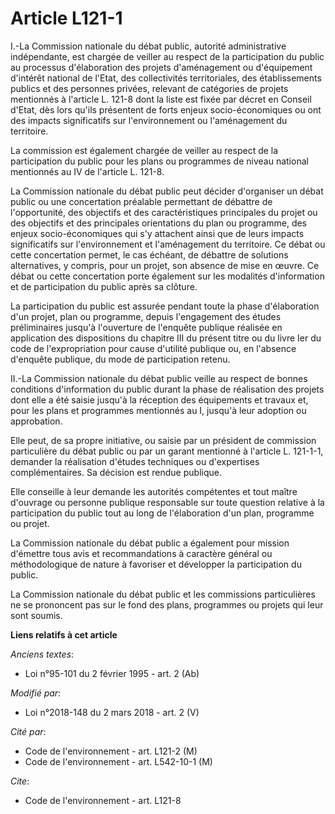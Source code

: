 # Article L121-1

I.-La Commission nationale du débat public, autorité administrative indépendante, est chargée de veiller au respect de la
participation du public au processus d'élaboration des projets d'aménagement ou d'équipement d'intérêt national de l'Etat,
des collectivités territoriales, des établissements publics et des personnes privées, relevant de catégories de projets
mentionnés à l'article L. 121-8 dont la liste est fixée par décret en Conseil d'Etat, dès lors qu'ils présentent de forts
enjeux socio-économiques ou ont des impacts significatifs sur l'environnement ou l'aménagement du territoire.

La commission est également chargée de veiller au respect de la participation du public pour les plans ou programmes de
niveau national mentionnés au IV de l'article L. 121-8.

La Commission nationale du débat public peut décider d'organiser un débat public ou une concertation préalable permettant de
débattre de l'opportunité, des objectifs et des caractéristiques principales du projet ou des objectifs et des principales
orientations du plan ou programme, des enjeux socio-économiques qui s'y attachent ainsi que de leurs impacts significatifs
sur l'environnement et l'aménagement du territoire. Ce débat ou cette concertation permet, le cas échéant, de débattre de
solutions alternatives, y compris, pour un projet, son absence de mise en œuvre. Ce débat ou cette concertation porte
également sur les modalités d'information et de participation du public après sa clôture.

La participation du public est assurée pendant toute la phase d'élaboration d'un projet, plan ou programme, depuis
l'engagement des études préliminaires jusqu'à l'ouverture de l'enquête publique réalisée en application des dispositions du
chapitre III du présent titre ou du livre Ier du code de l'expropriation pour cause d'utilité publique ou, en l'absence
d'enquête publique, du mode de participation retenu.

II.-La Commission nationale du débat public veille au respect de bonnes conditions d'information du public durant la phase de
réalisation des projets dont elle a été saisie jusqu'à la réception des équipements et travaux et, pour les plans et
programmes mentionnés au I, jusqu'à leur adoption ou approbation.

Elle peut, de sa propre initiative, ou saisie par un président de commission particulière du débat public ou par un garant
mentionné à l'article L. 121-1-1, demander la réalisation d'études techniques ou d'expertises complémentaires. Sa décision
est rendue publique.

Elle conseille à leur demande les autorités compétentes et tout maître d'ouvrage ou personne publique responsable sur toute
question relative à la participation du public tout au long de l'élaboration d'un plan, programme ou projet.

La Commission nationale du débat public a également pour mission d'émettre tous avis et recommandations à caractère général
ou méthodologique de nature à favoriser et développer la participation du public.

La Commission nationale du débat public et les commissions particulières ne se prononcent pas sur le fond des plans,
programmes ou projets qui leur sont soumis.

**Liens relatifs à cet article**

_Anciens textes_:

  - Loi n°95-101 du 2 février 1995 - art. 2 (Ab)

_Modifié par_:

  - Loi n°2018-148 du 2 mars 2018 - art. 2 (V)

_Cité par_:

  - Code de l'environnement - art. L121-2 (M)
  - Code de l'environnement - art. L542-10-1 (M)

_Cite_:

  - Code de l'environnement - art. L121-8
